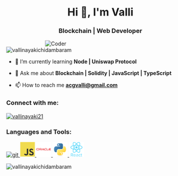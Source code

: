 <h1 align="center">Hi 👋, I'm Valli</h1>
<h3 align="center">Blockchain | Web Developer</h3>

<img align = "right" alt = "Coder" width = "400" src = "https://media.tenor.com/S59bPkT0pqcAAAAC/programming.gif">

<p align="left"> <img src="https://komarev.com/ghpvc/?username=vallinayakichidambaram&label=Profile%20views&color=0e75b6&style=flat" alt="vallinayakichidambaram" /> </p>

- 🌱 I’m currently learning **Node | Uniswap Protocol**

- 💬 Ask me about **Blockchain | Solidity | JavaScript | TypeScript**

- 📫 How to reach me **acgvalli@gmail.com**

<h3 align="left">Connect with me:</h3>
<p align="left">
<a href="https://twitter.com/vallinayaki21" target="blank"><img align="center" src="https://raw.githubusercontent.com/rahuldkjain/github-profile-readme-generator/master/src/images/icons/Social/twitter.svg" alt="vallinayaki21" height="30" width="40" /></a>
</p>

<h3 align="left">Languages and Tools:</h3>
<p align="left"> <a href="https://git-scm.com/" target="_blank" rel="noreferrer"> <img src="https://www.vectorlogo.zone/logos/git-scm/git-scm-icon.svg" alt="git" width="40" height="40"/> </a> <a href="https://developer.mozilla.org/en-US/docs/Web/JavaScript" target="_blank" rel="noreferrer"> <img src="https://raw.githubusercontent.com/devicons/devicon/master/icons/javascript/javascript-original.svg" alt="javascript" width="40" height="40"/> </a> <a href="https://www.oracle.com/" target="_blank" rel="noreferrer"> <img src="https://raw.githubusercontent.com/devicons/devicon/master/icons/oracle/oracle-original.svg" alt="oracle" width="40" height="40"/> </a> <a href="https://www.python.org" target="_blank" rel="noreferrer"> <img src="https://raw.githubusercontent.com/devicons/devicon/master/icons/python/python-original.svg" alt="python" width="40" height="40"/> </a> <a href="https://reactjs.org/" target="_blank" rel="noreferrer"> <img src="https://raw.githubusercontent.com/devicons/devicon/master/icons/react/react-original-wordmark.svg" alt="react" width="40" height="40"/> </a> </p>


<p><img align="center" src="https://github-readme-streak-stats.herokuapp.com/?user=vallinayakichidambaram&" alt="vallinayakichidambaram" /></p>
